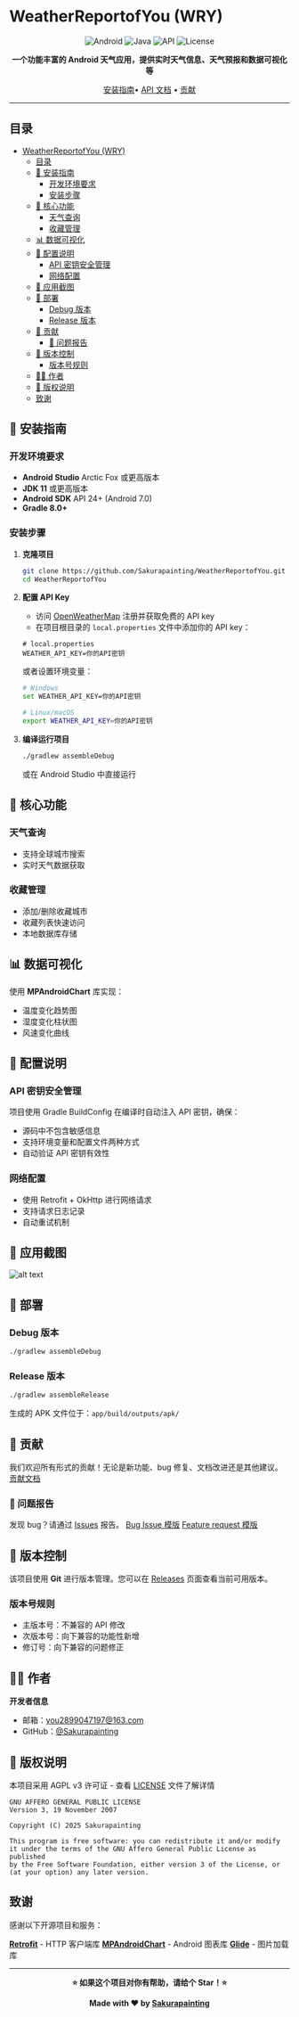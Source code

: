 

#  WeatherReportofYou (WRY)

<div align="center">

![Android](https://img.shields.io/badge/Android-3DDC84?style=for-the-badge&logo=android&logoColor=white)
![Java](https://img.shields.io/badge/Java-ED8B00?style=for-the-badge&logo=java&logoColor=white)
![API](https://img.shields.io/badge/OpenWeatherMap-API-blue?style=for-the-badge)
![License](https://img.shields.io/badge/License-AGPL%20v3-blue?style=for-the-badge)

**一个功能丰富的 Android 天气应用，提供实时天气信息、天气预报和数据可视化等**

[安装指南](#-安装指南)• [API 文档](docs/API.md) • [贡献](#-贡献)

</div>

---

## 目录

- [WeatherReportofYou (WRY)](#weatherreportofyou-wry)
  - [目录](#目录)
  - [🚀 安装指南](#-安装指南)
    - [开发环境要求](#开发环境要求)
    - [安装步骤](#安装步骤)
  - [🎯 核心功能](#-核心功能)
    - [天气查询](#天气查询)
    - [收藏管理](#收藏管理)
  - [📊 数据可视化](#-数据可视化)
  - [🔧 配置说明](#-配置说明)
    - [API 密钥安全管理](#api-密钥安全管理)
    - [网络配置](#网络配置)
  - [📱 应用截图](#-应用截图)
  - [🚀 部署](#-部署)
    - [Debug 版本](#debug-版本)
    - [Release 版本](#release-版本)
  - [🤝 贡献](#-贡献)
    - [🐛 问题报告](#-问题报告)
  - [📝 版本控制](#-版本控制)
    - [版本号规则](#版本号规则)
  - [👨‍💻 作者](#-作者)
  - [📄 版权说明](#-版权说明)
  - [致谢](#致谢)

## 🚀 安装指南

###  开发环境要求

- **Android Studio** Arctic Fox 或更高版本
- **JDK 11** 或更高版本
- **Android SDK** API 24+ (Android 7.0)
- **Gradle 8.0+**

###  安装步骤

1. **克隆项目**
   ```bash
   git clone https://github.com/Sakurapainting/WeatherReportofYou.git
   cd WeatherReportofYou
   ```

2. **配置 API Key** 
   
   - 访问 [OpenWeatherMap](https://openweathermap.org/api) 注册并获取免费的 API key
   - 在项目根目录的 `local.properties` 文件中添加你的 API key：
   
   ```properties
   # local.properties
   WEATHER_API_KEY=你的API密钥
   ```
   
   或者设置环境变量：
   ```bash
   # Windows
   set WEATHER_API_KEY=你的API密钥
   
   # Linux/macOS
   export WEATHER_API_KEY=你的API密钥
   ```

3. **编译运行项目** 
   ```bash
   ./gradlew assembleDebug
   ```
   或在 Android Studio 中直接运行

## 🎯 核心功能

###  天气查询
- 支持全球城市搜索
- 实时天气数据获取

###  收藏管理
- 添加/删除收藏城市
- 收藏列表快速访问
- 本地数据库存储


## 📊 数据可视化

使用 **MPAndroidChart** 库实现：
-  温度变化趋势图
-  湿度变化柱状图
-  风速变化曲线

## 🔧 配置说明

### API 密钥安全管理
项目使用 Gradle BuildConfig 在编译时自动注入 API 密钥，确保：
-  源码中不包含敏感信息
-  支持环境变量和配置文件两种方式
-  自动验证 API 密钥有效性

### 网络配置
- 使用 Retrofit + OkHttp 进行网络请求
- 支持请求日志记录
- 自动重试机制

## 📱 应用截图

![alt text](screenshot_home.png)

## 🚀 部署

### Debug 版本
```bash
./gradlew assembleDebug
```

### Release 版本
```bash
./gradlew assembleRelease
```

生成的 APK 文件位于：`app/build/outputs/apk/`



## 🤝 贡献

我们欢迎所有形式的贡献！无论是新功能、bug 修复、文档改进还是其他建议。
[贡献文档](.github\CONTRIBUTING.md)

### 🐛 问题报告
发现 bug？请通过 [Issues](https://github.com/Sakurapainting/WeatherReportofYou/issues) 报告。
[Bug Issue 模版](.github\ISSUE_TEMPLATE\bug_report.md)
[Feature request 模版](.github\ISSUE_TEMPLATE\feature_request.md)

## 📝 版本控制

该项目使用 **Git** 进行版本管理。您可以在 [Releases](https://github.com/Sakurapainting/WeatherReportofYou/releases) 页面查看当前可用版本。

### 版本号规则
- 主版本号：不兼容的 API 修改
- 次版本号：向下兼容的功能性新增
- 修订号：向下兼容的问题修正

## 👨‍💻 作者

**开发者信息**
-  邮箱：you2899047197@163.com
-  GitHub：[@Sakurapainting](https://github.com/Sakurapainting)

## 📄 版权说明

本项目采用 AGPL v3 许可证 - 查看 [LICENSE](LICENSE) 文件了解详情

```
GNU AFFERO GENERAL PUBLIC LICENSE
Version 3, 19 November 2007

Copyright (C) 2025 Sakurapainting

This program is free software: you can redistribute it and/or modify
it under the terms of the GNU Affero General Public License as published
by the Free Software Foundation, either version 3 of the License, or
(at your option) any later version.
```

 ## 致谢

感谢以下开源项目和服务：

   [**Retrofit**](https://square.github.io/retrofit/) - HTTP 客户端库
   [**MPAndroidChart**](https://github.com/PhilJay/MPAndroidChart) - Android 图表库
   [**Glide**](https://github.com/bumptech/glide) - 图片加载库

---

<div align="center">

**⭐ 如果这个项目对你有帮助，请给个 Star！⭐**

**Made with ❤️ by [Sakurapainting](https://github.com/Sakurapainting)**

</div>



